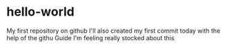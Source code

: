 # hello-world
My first repository on github 
I'll also created my first commit today with the help of the githu Guide
I'm feeling really stocked about this 

